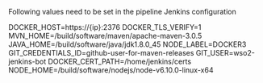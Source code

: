 Following values need to be set in the pipeline Jenkins configuration

DOCKER_HOST=https://{ip}:2376
DOCKER_TLS_VERIFY=1
MVN_HOME=/build/software/maven/apache-maven-3.0.5
JAVA_HOME=/build/software/java/jdk1.8.0_45
NODE_LABEL=DOCKER3
GIT_CREDENTIALS_ID=github-user-for-maven-releases
GIT_USER=wso2-jenkins-bot
DOCKER_CERT_PATH=/home/jenkins/certs
NODE_HOME=/build/software/nodejs/node-v6.10.0-linux-x64
